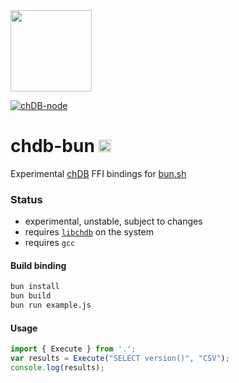<a href="https://chdb.fly.dev" target="_blank">
  <img src="https://avatars.githubusercontent.com/u/132536224" width=130 />
</a>

[![chDB-node](https://github.com/metrico/chdb-bun/actions/workflows/bun-test.yml/badge.svg)](https://github.com/metrico/chdb-bun/actions/workflows/bun-test.yml)

# chdb-bun <img src="https://user-images.githubusercontent.com/1423657/236928733-43e4f74e-5cff-4b3f-8bb7-20df58e10829.png" height=20 />
Experimental [chDB](https://github.com/auxten/chdb) FFI bindings for [bun.sh](https://bun.sh)
### Status

- experimental, unstable, subject to changes
- requires [`libchdb`](https://github.com/metrico/libchdb) on the system
- requires `gcc` 

#### Build binding
```bash
bun install
bun build
bun run example.js
```

#### Usage
```js
import { Execute } from '.';
var results = Execute("SELECT version()", "CSV");
console.log(results);
```

